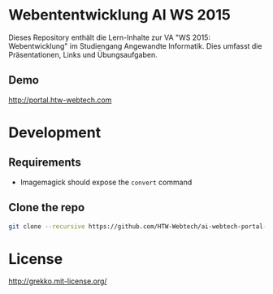 # Webententwicklung AI WS 2015
Dieses Repository enthält die Lern-Inhalte zur VA "WS 2015: Webentwicklung" im Studiengang Angewandte Informatik.
Dies umfasst die Präsentationen, Links und Übungsaufgaben.

## Demo
http://portal.htw-webtech.com

# Development

## Requirements
* Imagemagick should expose the `convert` command

## Clone the repo
~~~ bash
git clone --recursive https://github.com/HTW-Webtech/ai-webtech-portal-ws-2015
~~~

# License
http://grekko.mit-license.org/
